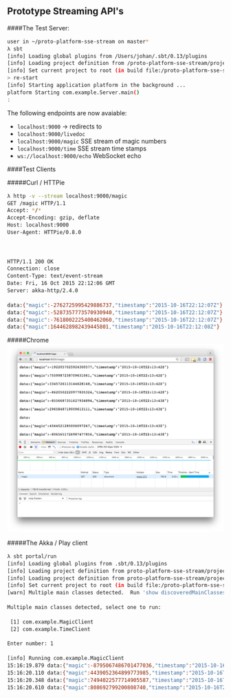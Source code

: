 ## Prototype Streaming API's

####The Test Server:

```bash
user in ~/proto-platform-sse-stream on master*
λ sbt
[info] Loading global plugins from /Users/johan/.sbt/0.13/plugins
[info] Loading project definition from /proto-platform-sse-stream/project/project
[info] Set current project to root (in build file:/proto-platform-sse-stream/)
> re-start
[info] Starting application platform in the background ...
platform Starting com.example.Server.main()
:

```

The following endpoints are now avaiable:

* ``localhost:9000`` -> redirects to 
* ``localhost:9000/livedoc``
* ``localhost:9000/magic``  SSE stream of magic numbers
* ``localhost:9000/time``   SSE stream time stamps
* ``ws://localhost:9000/echo`` WebSocket echo

####Test Clients

#####Curl / HTTPie
```bash
λ http -v --stream localhost:9000/magic
GET /magic HTTP/1.1
Accept: */*
Accept-Encoding: gzip, deflate
Host: localhost:9000
User-Agent: HTTPie/0.8.0



HTTP/1.1 200 OK
Connection: close
Content-Type: text/event-stream
Date: Fri, 16 Oct 2015 22:12:06 GMT
Server: akka-http/2.4.0

data:{"magic":-2762725995429886737,"timestamp":"2015-10-16T22:12:07Z"}
data:{"magic":-5287357773570930940,"timestamp":"2015-10-16T22:12:07Z"}
data:{"magic":-7618002225400462060,"timestamp":"2015-10-16T22:12:07Z"}
data:{"magic":1644628982439445801,"timestamp":"2015-10-16T22:12:08Z"}
```

#####Chrome
![](browser-client.png)

#####The Akka / Play client

```bash
λ sbt portal/run
[info] Loading global plugins from .sbt/0.13/plugins
[info] Loading project definition from proto-platform-sse-stream/project/project
[info] Loading project definition from proto-platform-sse-stream/project
[info] Set current project to root (in build file:/proto-platform-sse-stream/)
[warn] Multiple main classes detected.  Run 'show discoveredMainClasses' to see the list

Multiple main classes detected, select one to run:

 [1] com.example.MagicClient
 [2] com.example.TimeClient

Enter number: 1

[info] Running com.example.MagicClient
15:16:19.879 data:{"magic":-8795067486701477036,"timestamp":"2015-10-16T22:16:19Z"}
15:16:20.110 data:{"magic":4439052364899773985,"timestamp":"2015-10-16T22:16:20Z"}
15:16:20.348 data:{"magic":7494022577714905587,"timestamp":"2015-10-16T22:16:20Z"}
15:16:20.610 data:{"magic":808692799200808740,"timestamp":"2015-10-16T22:16:20Z"}

```